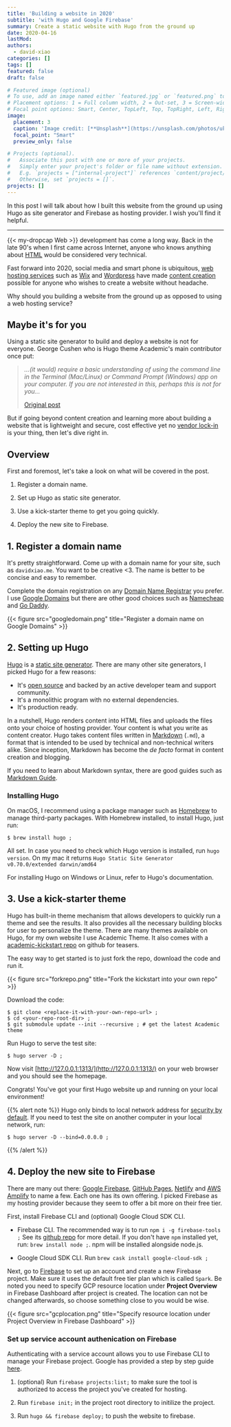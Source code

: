 ```yaml
---
title: 'Building a website in 2020'
subtitle: 'with Hugo and Google Firebase'
summary: Create a static website with Hugo from the ground up  
date: 2020-04-16
lastMod: 
authors:
  - david-xiao
categories: []
tags: []
featured: false
draft: false

# Featured image (optional)
# To use, add an image named either `featured.jpg` or `featured.png` to your page's folder.
# Placement options: 1 = Full column width, 2 = Out-set, 3 = Screen-width
# Focal point options: Smart, Center, TopLeft, Top, TopRight, Left, Right, BottomLeft, Bottom, BottomRight
image:
  placement: 3
  caption: 'Image credit: [**Unsplash**](https://unsplash.com/photos/ukzHlkoz1IE)'
  focal_point: "Smart"
  preview_only: false

# Projects (optional).
#   Associate this post with one or more of your projects.
#   Simply enter your project's folder or file name without extension.
#   E.g. `projects = ["internal-project"]` references `content/project/deep-learning/index.md`.
#   Otherwise, set `projects = []`.
projects: []
---
```


In this post I will talk about how I built this website from the ground up using Hugo as site generator and Firebase as hosting provider. I wish you'll find it helpful.

---

{{< my-dropcap Web >}} development has come a long way. Back in the late 90's when I first came across Internet, anyone who knows anything about [HTML](https://en.wikipedia.org/wiki/HTML) would be considered very technical.

Fast forward into 2020, social media and smart phone is ubiquitous, [web hosting services](https://en.wikipedia.org/wiki/Web_hosting_service) such as [Wix](https://www.wix.com/) and [Wordpress](https://wordpress.com/) have made [content creation](https://en.wikipedia.org/wiki/Content_creation) possible for anyone who wishes to create a website without headache.

Why should you building a website from the ground up as opposed to using a web hosting service?

## Maybe it's for you

Using a static site generator to build and deploy a website is not for everyone. George Cushen who is Hugo theme Academic's main contributor once put:

> *...(it would) require a basic understanding of using the command line in the Terminal (Mac/Linux) or Command Prompt (Windows) app on your computer. If you are not interested in this, perhaps this is not for you...*
>
> [Original post](https://georgecushen.com/create-your-website-with-hugo/)

But if going beyond content creation and learning more about building a website that is lightweight and secure, cost effective yet no [vendor lock-in](https://en.wikipedia.org/wiki/Vendor_lock-in) is your thing, then let's dive right in.

## Overview

First and foremost, let's take a look on what will be covered in the post.

1. Register a domain name.
  
2. Set up Hugo as static site generator.
3. Use a kick-starter theme to get you going quickly.
4. Deploy the new site to Firebase.

## 1. Register a domain name

It's pretty straightforward. Come up with a domain name for your site, such as `davidxiao.me`. You want to be creative <3. The name is better to be concise and easy to remember. 

Complete the domain registration on any [Domain Name Registrar](https://en.wikipedia.org/wiki/Domain_name_registrar) you prefer. I use [Google Domains](https://domains.google/) but there are other good choices such as [Namecheap](https://namecheap.com/) and [Go Daddy](https://godaddy.com/).

{{< figure src="googledomain.png" title="Register a domain name on Google Domains" >}}

## 2. Setting up Hugo

[Hugo](https://gohugo.io/) is a [static site generator](https://en.wikipedia.org/wiki/Web_template_system#Static_site_generators). There are many other site generators, I picked Hugo for a few reasons: 

- It's [open source](https://en.wikipedia.org/wiki/Open_source) and backed by an active developer team and support community.
- It's a monolithic program with no external dependencies.
- It's production ready.

In a nutshell, Hugo renders content into HTML files and uploads the files onto your choice of hosting provider. Your content is what you write as content creator. Hugo takes content files written in [Markdown](https://en.wikipedia.org/wiki/Markdown) (`.md`), a format that is intended to be used by technical and non-technical writers alike. Since inception, Markdown has become the *de facto* format in content creation and blogging.

If you need to learn about Markdown syntax, there are good guides such as [Markdown Guide](https://www.markdownguide.org/).

### Installing Hugo

On macOS, I recommend using a package manager such as [Homebrew](https://brew.sh/) to manage third-party packages. With Homebrew installed, to install Hugo, just run:

    $ brew install hugo ;

All set. In case you need to check which Hugo version is installed, run `hugo version`. On my mac it returns `Hugo Static Site Generator v0.70.0/extended darwin/amd64`

For installing Hugo on Windows or Linux, refer to Hugo's documentation.

## 3. Use a kick-starter theme

Hugo has built-in theme mechanism that allows developers to quickly run a theme and see the results. It also provides all the necessary building blocks for user to personalize the theme. There are many themes available on Hugo, for my own website I use Academic Theme. It also comes with a [academic-kickstart repo](https://github.com/sourcethemes/academic-kickstart/) on github for teasers.

The easy way to get started is to just fork the repo, download the code and run it.

{{< figure src="forkrepo.png" title="Fork the kickstart into your own repo" >}}

Download the code:

    $ git clone <replace-it-with-your-own-repo-url> ;
    $ cd <your-repo-root-dir> ;
    $ git submodule update --init --recursive ; # get the latest Academic theme

Run Hugo to serve the test site:

    $ hugo server -D ;

Now visit [http://127.0.0.1:1313/](http://127.0.0.1:1313/) on your web browser and you should see the homepage.

Congrats! You've got your first Hugo website up and running on your local environment!

{{% alert note %}}
Hugo only binds to local network address for [security by default](https://en.wikipedia.org/wiki/Secure_by_default). If you need to test the site on another computer in your local network, run:

    $ hugo server -D --bind=0.0.0.0 ;

{{% /alert %}}

## 4. Deploy the new site to Firebase

There are many out there: [Google Firebase](https://http://firebase.google.com/), [GitHub Pages](https://pages.github.com/), [Netlify](https://www.netlify.com/) and [AWS Amplify](http://aws.amazon.com/amplify/) to name a few. Each one has its own offering. I picked Firebase as my hosting provider because they seem to offer a bit more on their free tier.

First, install Firebase CLI and (optional) Google Cloud SDK CLI.

- Firebase CLI. The recommended way is to run `npm i -g firebase-tools ;` See its [github repo](https://github.com/firebase/firebase-tools) for more detail. If you don't have `npm` installed yet, run: `brew install node ;`. npm will be installed alongside node.js.

- Google Cloud SDK CLI. Run `brew cask install google-cloud-sdk ;`

Next, go to [Firebase](https://firebase.google.com/) to set up an account and create a new Firebase project. Make sure it uses the default free tier plan which is called `Spark`. Be noted you need to specify GCP resource location under **Project Overview** in Firebase Dashboard after project is created. The location can not be changed afterwards, so choose something close to you would be wise.

{{< figure src="gcplocation.png" title="Specify resource location under Project Overview in Firebase Dashboard" >}}

### Set up service account authenication on Firebase

Authenticating with a service account allows you to use Firebase CLI to manage your Firebase project. Google has provided a step by step guide [here](https://firebase.google.com/docs/app-distribution/authenticate-service-account.md).

1. (optional) Run `firebase projects:list;` to make sure the tool is authorized to access the project you've created for hosting.

2. Run `firebase init;` in the project root directory to initilize the project.

3. Run `hugo && firebase deploy;` to push the website to firebase.
